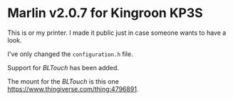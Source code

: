 # Marlin v2.0.7 for Kingroon KP3S

This is or my printer. I made it public just in case someone wants to have a look.

I've only changed the `configuration.h` file.

Support for *BLTouch* has been added.

The mount for the *BLTouch* is this one https://www.thingiverse.com/thing:4796891.
